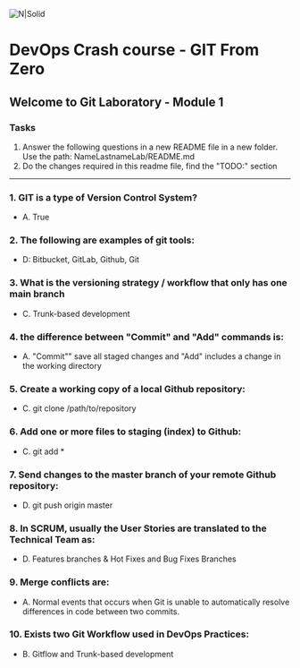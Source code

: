 ![N|Solid](https://media-exp2.licdn.com/dms/image/C4E0BAQEhqEYDn2-LkA/company-logo_100_100/0/1580391093627?e=1663200000&v=beta&t=EO7vueG3ailmZ1RfTbu4knkfQGiqf5LZa1RJ90nt5do)

# DevOps Crash course -​ GIT From Zero
## Welcome to Git Laboratory - Module 1

### Tasks
1. Answer the following questions in a new README file in a new folder. Use the path: NameLastnameLab/README.md
2. Do the changes required in this readme file, find the "TODO:" section

---
### 1. GIT is a type of Version Control System?
- A. True <br> 

### 2. The following are examples of git tools:

- D: Bitbucket, GitLab, Github, Git <br>

### 3. What is the versioning strategy / workflow that only has one main branch

- C. Trunk-based development 

### 4. the difference between "Commit" and "Add" commands is:
- A. "Commit"" save all staged changes and "Add" includes a change in the working directory

### 5. Create a working copy of a local Github repository:

- C. git clone /path/to/repository 


### 6. Add one or more files to staging (index) to Github:

- C. git add * 

### 7. Send changes to the master branch of your remote  Github repository:

- D. git push origin master

### 8. In SCRUM, usually the User Stories are translated to the Technical Team as:

- D. Features branches & Hot Fixes and Bug Fixes Branches

### 9. Merge conflicts are:


- A. Normal events that occurs when Git is unable to automatically resolve differences in code between two commits.

### 10. Exists two Git Workflow used in DevOps Practices:


- B. Gitflow and Trunk-based development 



